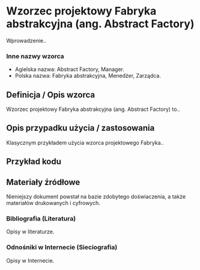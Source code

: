 # Wzorzec projektowy Fabryka abstrakcyjna (ang. Abstract Factory)

Wprowadzenie..

### Inne nazwy wzorca

- Agielska nazwa: Abstract Factory, Manager.
- Polska nazwa: Fabryka abstrakcyjna, Menedżer, Zarządca.

## Definicja / Opis wzorca

Wzorzec projektowy Fabryka abstrakcyjna (ang. Abstract Factory) to..


## Opis przypadku użycia / zastosowania

Klasycznym przykładem użycia wzorca projektowego Fabryka..

## Przykład kodu

## Materiały źródłowe

Nieniejszy dokument powstał na bazie zdobytego doświaczenia, a także materiałów drukowanych i cyfrowych.

### Bibliografia (Literatura)

Opisy w literaturze.

### Odnośniki w Internecie (Sieciografia)

Opisy w Internecie.